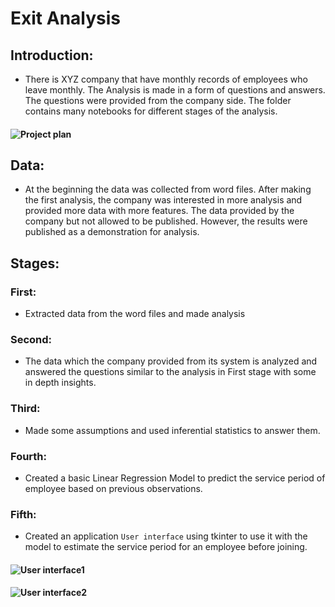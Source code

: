 # Exit Analysis
## Introduction:
- There is XYZ company that have monthly records of employees who leave monthly. The Analysis is made in a form of questions and answers. The questions were provided from the company side.
The folder contains many notebooks for different stages of the analysis.
#### ![Project plan](https://i.imgur.com/TMXz6lJ.jpg "Analysis plan")
## Data:
- At the beginning the data was collected from word files. After making the first analysis, the company was interested in more analysis and provided more data with more features. The data provided  by the company but not allowed to be published. However, the results were published as a demonstration for analysis.
## Stages:
### First:
- Extracted data from the word files and made analysis
### Second:
- The data which the company provided from its system is analyzed and answered the questions similar to the analysis in First stage with some in depth insights.
### Third:
- Made some assumptions and used inferential statistics to answer them.
### Fourth:
- Created a basic Linear Regression Model to predict the service period of employee based on previous observations.
### Fifth:
- Created an application `User interface` using tkinter to use it with the model to estimate the service period for an employee before joining.
#### ![User interface1](https://i.imgur.com/F3iDE2O.jpg "Application user interface")
#### ![User interface2](https://i.imgur.com/RiuWdJB.jpg "Application prediction")